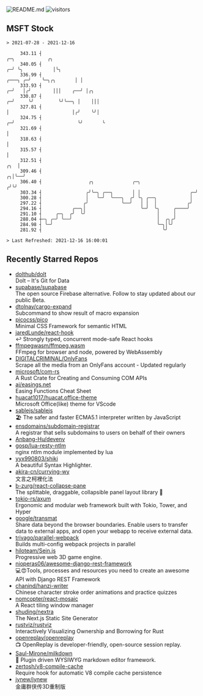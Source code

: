 ![README.md](https://github.com/Gerhut/Gerhut/workflows/README.md/badge.svg)
![visitors](https://visitors.vercel.app/Gerhut/Gerhut?token=8cf69d1f6813d272ef062726b6070c9be4ff72038cfe5a7ded7384a8da65d866)

## MSFT Stock

```
> 2021-07-28 - 2021-12-16

     343.11 ┤                                                                               ╭─╮            ╭╮    
     340.05 ┤                                                                             ╭─╯ ╰╮           │╰╮   
     336.99 ┤                                                                     ╭───╮ ╭─╯    ╰─╮╭╮       │ │   
     333.93 ┤                                                                   ╭─╯   │╭╯        │││    ╭──╯ │╭╮ 
     330.87 ┤                                                                 ╭─╯     ╰╯         ╰╯╰──╮ │    │││ 
     327.81 ┤                                                                 │                       │╭╯    ╰╯│ 
     324.75 ┤                                                               ╭─╯                       ╰╯       ╰ 
     321.69 ┤                                                               │                                    
     318.63 ┤                                                               │                                    
     315.57 ┤                                                               │                                    
     312.51 ┤                                                           ╭╮  │                                    
     309.46 ┤                                                         ╭╮│╰──╯                                    
     306.40 ┤                 ╭╮              ╭─╮                    ╭╯╰╯                                        
     303.34 ┤                ╭╯╰─╮ ╭──╮       │ │                  ╭─╯                                           
     300.28 ┤                │   ╰─╯  ╰───╮  ╭╯ ╰╮ ╭──╮            │                                             
     297.22 ┤               ╭╯            ╰──╯   │ │  │           ╭╯                                             
     294.16 ┤           ╭──╮│                    ╰─╯  ╰╮     ╭────╯                                              
     291.10 ┤     ╭─╮  ╭╯  ╰╯                          │     │                                                   
     288.04 ┼─╮ ╭─╯ ╰──╯                               │  ╭╮╭╯                                                   
     284.98 ┤ ╰─╯                                      ╰─╮│╰╯                                                    
     281.92 ┤                                            ╰╯                                                      

> Last Refreshed: 2021-12-16 16:00:01
```

## Recently Starred Repos

- [dolthub/dolt](https://github.com/dolthub/dolt)  
  Dolt – It's Git for Data
- [supabase/supabase](https://github.com/supabase/supabase)  
  The open source Firebase alternative. Follow to stay updated about our public Beta.
- [dtolnay/cargo-expand](https://github.com/dtolnay/cargo-expand)  
  Subcommand to show result of macro expansion
- [picocss/pico](https://github.com/picocss/pico)  
  Minimal CSS Framework for semantic HTML
- [jaredLunde/react-hook](https://github.com/jaredLunde/react-hook)  
  ↩ Strongly typed, concurrent mode-safe React hooks
- [ffmpegwasm/ffmpeg.wasm](https://github.com/ffmpegwasm/ffmpeg.wasm)  
  FFmpeg for browser and node, powered by WebAssembly
- [DIGITALCRIMINAL/OnlyFans](https://github.com/DIGITALCRIMINAL/OnlyFans)  
  Scrape all the media from an OnlyFans account - Updated regularly
- [microsoft/com-rs](https://github.com/microsoft/com-rs)  
  A Rust Crate for Creating and Consuming COM APIs
- [ai/easings.net](https://github.com/ai/easings.net)  
  Easing Functions Cheat Sheet
- [huacat1017/huacat.office-theme](https://github.com/huacat1017/huacat.office-theme)  
  Microsoft Office(like) theme for VScode
- [sablejs/sablejs](https://github.com/sablejs/sablejs)  
  🏖️ The safer and faster ECMA5.1 interpreter written by JavaScript
- [ensdomains/subdomain-registrar](https://github.com/ensdomains/subdomain-registrar)  
  A registrar that sells subdomains to users on behalf of their owners
- [Anbang-Hu/devenv](https://github.com/Anbang-Hu/devenv)  
- [gosp/lua-resty-ntlm](https://github.com/gosp/lua-resty-ntlm)  
  nginx ntlm module implemented by lua
- [yyx990803/shiki](https://github.com/yyx990803/shiki)  
  A beautiful Syntax Highlighter.
- [akira-cn/currying-wy](https://github.com/akira-cn/currying-wy)  
  文言之柯裡化法
- [b-zurg/react-collapse-pane](https://github.com/b-zurg/react-collapse-pane)  
  The splittable, draggable, collapsible panel layout library 🎉
- [tokio-rs/axum](https://github.com/tokio-rs/axum)  
  Ergonomic and modular web framework built with Tokio, Tower, and Hyper
- [google/transmat](https://github.com/google/transmat)  
  Share data beyond the browser boundaries. Enable users to transfer data to external apps, and open your webapp to receive external data.
- [trivago/parallel-webpack](https://github.com/trivago/parallel-webpack)  
  Builds multi-config webpack projects in parallel
- [hiloteam/Sein.js](https://github.com/hiloteam/Sein.js)  
  Progressive web 3D game engine.
- [nioperas06/awesome-django-rest-framework](https://github.com/nioperas06/awesome-django-rest-framework)  
   💻😍Tools, processes and resources you need to create an awesome API with Django REST Framework
- [chanind/hanzi-writer](https://github.com/chanind/hanzi-writer)  
  Chinese character stroke order animations and practice quizzes
- [nomcopter/react-mosaic](https://github.com/nomcopter/react-mosaic)  
  A React tiling window manager
- [shuding/nextra](https://github.com/shuding/nextra)  
  The Next.js Static Site Generator
- [rustviz/rustviz](https://github.com/rustviz/rustviz)  
  Interactively Visualizing Ownership and Borrowing for Rust
- [openreplay/openreplay](https://github.com/openreplay/openreplay)  
  :tv: OpenReplay is developer-friendly, open-source session replay.
- [Saul-Mirone/milkdown](https://github.com/Saul-Mirone/milkdown)  
  🍼 Plugin driven WYSIWYG  markdown editor framework.
- [zertosh/v8-compile-cache](https://github.com/zertosh/v8-compile-cache)  
  Require hook for automatic V8 compile cache persistence
- [jynew/jynew](https://github.com/jynew/jynew)  
  金庸群侠传3D重制版
